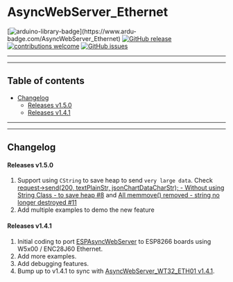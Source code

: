 # AsyncWebServer_Ethernet

[![arduino-library-badge](https://www.ardu-badge.com/badge/AsyncWebServer_Ethernet.svg?)](https://www.ardu-badge.com/AsyncWebServer_Ethernet)
[![GitHub release](https://img.shields.io/github/release/khoih-prog/AsyncWebServer_Ethernet.svg)](https://github.com/khoih-prog/AsyncWebServer_Ethernet/releases)
[![contributions welcome](https://img.shields.io/badge/contributions-welcome-brightgreen.svg?style=flat)](#Contributing)
[![GitHub issues](https://img.shields.io/github/issues/khoih-prog/AsyncWebServer_Ethernet.svg)](http://github.com/khoih-prog/AsyncWebServer_Ethernet/issues)

---
---

## Table of contents

* [Changelog](#changelog)
  * [Releases v1.5.0](#releases-v150)
  * [Releases v1.4.1](#releases-v141)

---
---

## Changelog

#### Releases v1.5.0

1. Support using `CString` to save heap to send `very large data`. Check [request->send(200, textPlainStr, jsonChartDataCharStr); - Without using String Class - to save heap #8](https://github.com/khoih-prog/Portenta_H7_AsyncWebServer/pull/8) and [All memmove() removed - string no longer destroyed #11](https://github.com/khoih-prog/Portenta_H7_AsyncWebServer/pull/11)
2. Add multiple examples to demo the new feature

#### Releases v1.4.1

1. Initial coding to port [ESPAsyncWebServer](https://github.com/me-no-dev/ESPAsyncWebServer) to ESP8266 boards using W5x00 / ENC28J60 Ethernet.
2. Add more examples.
3. Add debugging features.
4. Bump up to v1.4.1 to sync with [AsyncWebServer_WT32_ETH01 v1.4.1](https://github.com/khoih-prog/AsyncWebServer_WT32_ETH01).



